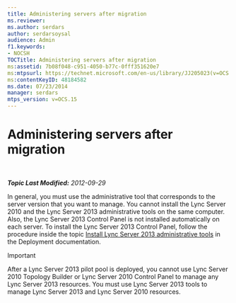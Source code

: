```yaml
---
title: Administering servers after migration
ms.reviewer: 
ms.author: serdars
author: serdarsoysal
audience: Admin
f1.keywords:
- NOCSH
TOCTitle: Administering servers after migration
ms:assetid: 7b08f048-c951-4050-b77c-0fff351620e7
ms:mtpsurl: https://technet.microsoft.com/en-us/library/JJ205023(v=OCS.15)
ms:contentKeyID: 48184582
ms.date: 07/23/2014
manager: serdars
mtps_version: v=OCS.15
---
```


<div data-xmlns="http://www.w3.org/1999/xhtml">

<div class="topic" data-xmlns="http://www.w3.org/1999/xhtml" data-msxsl="urn:schemas-microsoft-com:xslt" data-cs="https://msdn.microsoft.com/">

<div data-asp="https://msdn2.microsoft.com/asp">

# Administering servers after migration

</div>

<div id="mainSection">

<div id="mainBody">

<span> </span>

_**Topic Last Modified:** 2012-09-29_

In general, you must use the administrative tool that corresponds to the server version that you want to manage. You cannot install the Lync Server 2010 and the Lync Server 2013 administrative tools on the same computer. Also, the Lync Server 2013 Control Panel is not installed automatically on each server. To install the Lync Server 2013 Control Panel, follow the procedure inside the topic [Install Lync Server 2013 administrative tools](lync-server-2013-install-lync-server-administrative-tools.md) in the Deployment documentation.

<div>


> [!IMPORTANT]  
> After a Lync Server 2013 pilot pool is deployed, you cannot use Lync Server 2010 Topology Builder or Lync Server 2010 Control Panel to manage any Lync Server 2013 resources. You must use Lync Server 2013 tools to manage Lync Server 2013 and Lync Server 2010 resources.



</div>

</div>

<span> </span>

</div>

</div>

</div>


